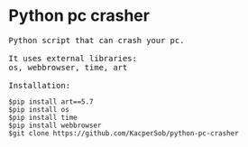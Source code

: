 # Python pc crasher
<pre>
Python script that can crash your pc.

It uses external libraries:
os, webbrowser, time, art

Installation:
</pre>
```console
$pip install art==5.7
$pip install os
$pip install time
$pip install webbrowser
$git clone https://github.com/KacperSob/python-pc-crasher
```
